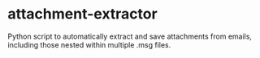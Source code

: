 # attachment-extractor
Python script to automatically extract and save attachments from emails, including those nested within multiple .msg files.
